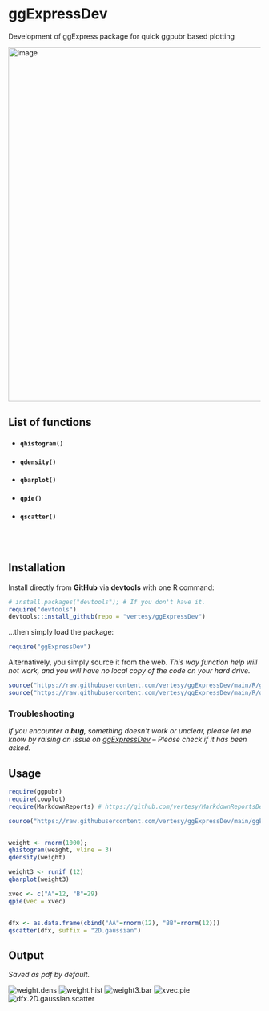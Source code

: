 # ggExpressDev
Development of ggExpress package for quick ggpubr based plotting

<img width="706" alt="image" src="https://user-images.githubusercontent.com/5101911/99193282-4c06b980-2778-11eb-8c74-37293a8a245c.png">

## List of functions

- #### `qhistogram()`

- #### `qdensity()`

- #### `qbarplot()`

- #### `qpie()`

- #### `qscatter()`



<br><br>

## Installation

Install directly from **GitHub** via **devtools** with one R command:

```R
# install.packages("devtools"); # If you don't have it.
require("devtools")
devtools::install_github(repo = "vertesy/ggExpressDev")
```

...then simply load the package:

```R
require("ggExpressDev")
```

Alternatively, you simply source it from the web. 
*This way function help will not work, and you will have no local copy of the code on your hard drive.*

```r
source("https://raw.githubusercontent.com/vertesy/ggExpressDev/main/R/ggExpress.functions.R")
source("https://raw.githubusercontent.com/vertesy/ggExpressDev/main/R/ggExpress.auxiliary.functions.R")
```



### Troubleshooting

*If you encounter a **bug**, something doesn't work or unclear, please let me know by raising an issue on [ggExpressDev](https://github.com/vertesy/ggExpressDev/issues) – Please check if it has been asked.*

## Usage


```r
require(ggpubr)
require(cowplot)
require(MarkdownReports) # https://github.com/vertesy/MarkdownReportsDev

source("https://raw.githubusercontent.com/vertesy/ggExpressDev/main/ggExpress.functions.R")


weight <- rnorm(1000); 
qhistogram(weight, vline = 3)
qdensity(weight)

weight3 <- runif (12)
qbarplot(weight3)

xvec <- c("A"=12, "B"=29)
qpie(vec = xvec)


dfx <- as.data.frame(cbind("AA"=rnorm(12), "BB"=rnorm(12)))
qscatter(dfx, suffix = "2D.gaussian")

```

## Output
*Saved as pdf by default.* 

![weight.dens](README.assets/weight.dens.png)
![weight.hist](README.assets/weight.hist.png)
![weight3.bar](README.assets/weight3.bar.png)
![xvec.pie](README.assets/xvec.pie.png)
![dfx.2D.gaussian.scatter](README.assets/dfx.2D.gaussian.scatter.png)

